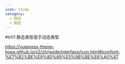 ```yaml
---
icon: study
category:
  - 规则
  - 类型
---
```


#tr01.静态类型高于动态类型

https://vuepress-theme-hope.github.io/v2/zh/guide/interface/icon.html#iconfont-%E7%B2%BE%E9%80%89%E5%9B%BE%E6%A0%87
